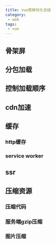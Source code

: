 ```yaml
---
title: vue首屏优化总结
category: 
 - web
tags: 
 - vue
---
```


## 骨架屏

## 分包加载

## 控制加载顺序

## cdn加速

## 缓存

### http缓存

### service worker

## ssr

## 压缩资源

### 压缩代码

### 服务端gzip压缩

### 图片压缩

